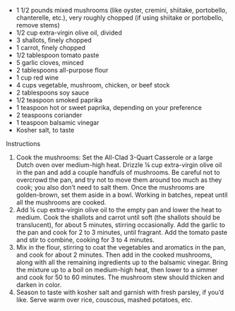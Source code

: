 - 1 1/2 pounds mixed mushrooms (like oyster, cremini, shiitake, portobello, chanterelle, etc.), very roughly chopped (if using shiitake or portobello, remove stems)
- 1/2 cup extra-virgin olive oil, divided
- 3 shallots, finely chopped
- 1 carrot, finely chopped
- 1/2 tablespoon tomato paste
- 5 garlic cloves, minced
- 2 tablespoons all-purpose flour
- 1 cup red wine
- 4 cups vegetable, mushroom, chicken, or beef stock
- 2 tablespoons soy sauce
- 1/2 teaspoon smoked paprika
- 1 teaspoon hot or sweet paprika, depending on your preference
- 2 teaspoons coriander
- 1 teaspoon balsamic vinegar
- Kosher salt, to taste

Instructions

1. Cook the mushrooms: Set the All-Clad 3-Quart Casserole or a large Dutch oven over medium-high heat. Drizzle ¼ cup extra-virgin olive oil in the pan and add a couple handfuls of mushrooms. Be careful not to overcrowd the pan, and try not to move them around too much as they cook; you also don’t need to salt them. Once the mushrooms are golden-brown, set them aside in a bowl. Working in batches, repeat until all the mushrooms are cooked.
2. Add ¼ cup extra-virgin olive oil to the empty pan and lower the heat to medium. Cook the shallots and carrot until soft (the shallots should be translucent), for about 5 minutes, stirring occasionally. Add the garlic to the pan and cook for 2 to 3 minutes, until fragrant. Add the tomato paste and stir to combine, cooking for 3 to 4 minutes.
3. Mix in the flour, stirring to coat the vegetables and aromatics in the pan, and cook for about 2 minutes. Then add in the cooked mushrooms, along with all the remaining ingredients up to the balsamic vinegar. Bring the mixture up to a boil on medium-high heat, then lower to a simmer and cook for 50 to 60 minutes. The mushroom stew should thicken and darken in color.
4. Season to taste with kosher salt and garnish with fresh parsley, if you’d like. Serve warm over rice, couscous, mashed potatoes, etc.